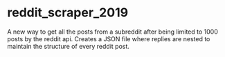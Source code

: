 # reddit_scraper_2019
A new way to get all the posts from a subreddit after being limited to 1000 posts by the reddit api. Creates a JSON file where replies are nested to maintain the structure of every reddit post.
